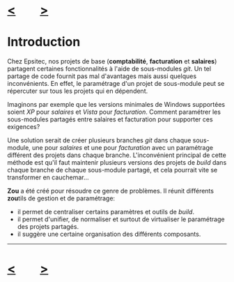 # [<](../ReadMe.md)&emsp;&emsp;[>](logic-model.md)

# Introduction

Chez Epsitec, nos projets de base (**comptabilité**, **facturation** et **salaires**) partagent certaines fonctionnalités à l'aide de sous-modules *git*. Un tel partage de code fournit pas mal d'avantages mais aussi quelques inconvénients. En effet, le paramétrage d'un projet de sous-module peut se répercuter sur tous les projets qui en dépendent.

Imaginons par exemple que les versions minimales de Windows supportées soient *XP* pour *salaires* et *Vista* pour *facturation*. Comment paramétrer les sous-modules partagés entre salaires et facturation pour supporter ces exigences?

Une solution serait de créer plusieurs branches *git* dans chaque sous-module, une pour *salaires* et une pour *facturation* avec un paramétrage différent des projets dans chaque branche. L'inconvénient principal de cette méthode est qu'il faut maintenir plusieurs versions des projets de *build* dans chaque branche de chaque sous-module partagé, et cela pourrait vite se transformer en cauchemar...

**Zou** a été créé pour résoudre ce genre de problèmes. Il réunit différents **zou**tils de gestion et de paramétrage:

- il permet de centraliser certains paramètres et outils de *build*.
- il permet d'unifier, de normaliser et surtout de virtualiser le paramétrage des projets partagés.
- il suggère une certaine organisation des différents composants.

---
# [<](../ReadMe.md)&emsp;&emsp;[>](logic-model.md)
